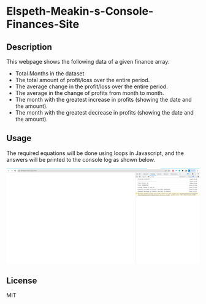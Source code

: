 # Elspeth-Meakin-s-Console-Finances-Site

## Description

This webpage shows the following data of a given finance array:

- Total Months in the dataset
- The total amount of profit/loss over the entire period.
- The average change in the profit/loss over the entire period.
- The average in the change of profits from month to month.
- The month with the greatest increase in profits (showing the date and the amount).
- The month with the greatest decrease in profits (showing the date and the amount).


## Usage

The required equations will be done using loops in Javascript, and the answers will be printed to the console log as shown below.


<img src="./images/webpage screenshot.png">

## License

MIT